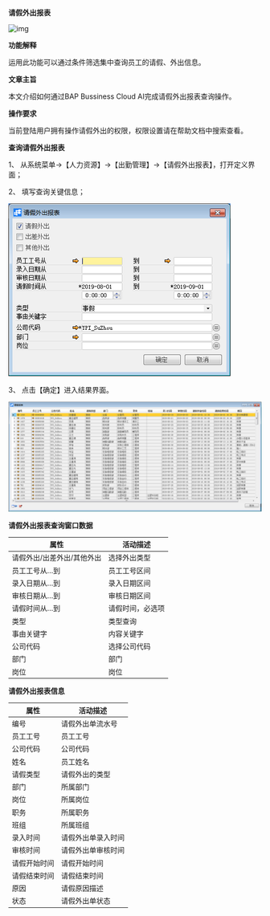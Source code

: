 **请假外出报表**

![img](file:///C:\Users\admin\AppData\Local\Temp\msohtmlclip1\01\clip_image001.gif) 

 

**功能解释**

运用此功能可以通过条件筛选集中查询员工的请假、外出信息。

**文章主旨**

本文介绍如何通过BAP Bussiness Cloud AI完成请假外出报表查询操作。

**操作要求**

当前登陆用户拥有操作请假外出的权限，权限设置请在帮助文档中搜索查看。

**查询请假外出报表**

1、 从系统菜单->【人力资源】->【出勤管理】->【请假外出报表】，打开定义界面； 

2、 填写查询关键信息；

![img](rlzy_cqgl_Images\请假外出报表1.png)

3、 点击【确定】进入结果界面。

![img](rlzy_cqgl_Images\请假外出报表2.png)

**请假外出报表查询窗口数据**

| **属性**                   | **活动描述**     |
| -------------------------- | ---------------- |
| 请假外出/出差外出/其他外出 | 选择外出类型     |
| 员工工号从…到              | 员工工号区间     |
| 录入日期从…到              | 录入日期区间     |
| 审核日期从…到              | 审核日期区间     |
| 请假时间从…到              | 请假时间，必选项 |
| 类型                       | 类型查询         |
| 事由关键字                 | 内容关键字       |
| 公司代码                   | 选择公司代码     |
| 部门                       | 部门             |
| 岗位                       | 岗位             |

**请假外出报表信息**

| **属性**     | **活动描述**       |
| ------------ | ------------------ |
| 编号         | 请假外出单流水号   |
| 员工工号     | 员工工号           |
| 公司代码     | 公司代码           |
| 姓名         | 员工姓名           |
| 请假类型     | 请假外出的类型     |
| 部门         | 所属部门           |
| 岗位         | 所属岗位           |
| 职务         | 所属职务           |
| 班组         | 所属班组           |
| 录入时间     | 请假外出单录入时间 |
| 审核时间     | 请假外出单审核时间 |
| 请假开始时间 | 请假开始时间       |
| 请假结束时间 | 请假结束时间       |
| 原因         | 请假原因描述       |
| 状态         | 请假外出单状态     |

 

​    